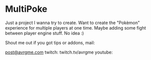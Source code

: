# MultiPoke

Just a project I wanna try to create. Want to create the "Pokèmon" experience for multiple players at one time. Maybe adding some fight between player engine stuff. No idea :)

Shout me out if you got tips or addons, mail:

post@avrgme.com
twitch: twitch.tv/avrgme
youtube:
